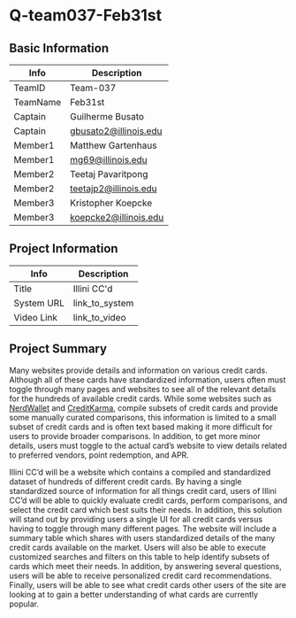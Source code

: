 # Q-team037-Feb31st

## Basic Information

|   Info      |        Description     |
| ----------- | ---------------------- |
| TeamID      |        Team-037        |
| TeamName    |         Feb31st        |
| Captain     |    Guilherme Busato    |
| Captain     |  gbusato2@illinois.edu |
| Member1     |   Matthew Gartenhaus   |
| Member1     |    mg69@illinois.edu   |
| Member2     |   Teetaj Pavaritpong   |
| Member2     |  teetajp2@illinois.edu |
| Member3     |   Kristopher Koepcke   |
| Member3     |  koepcke2@illinois.edu |

## Project Information

|   Info      |        Description     |
| ----------- | ---------------------- |
|  Title      |       Illini CC'd      |
| System URL  |      link_to_system    |
| Video Link  |      link_to_video     |

## Project Summary

Many websites provide details and information on various credit cards. Although all of these cards have standardized information, users often must toggle through many pages and websites to see all of the relevant details for the hundreds of available credit cards. While some websites such as [NerdWallet](https://www.nerdwallet.com/) and [CreditKarma](https://www.creditkarma.com/), compile subsets of credit cards and provide some manually curated comparisons, this information is limited to a small subset of credit cards and is often text based making it more difficult for users to provide broader comparisons. In addition, to get more minor details, users must toggle to the actual card’s website to view details related to preferred vendors, point redemption, and APR. 

Illini CC’d will be a website which contains a compiled and standardized dataset of hundreds of different credit cards. By having a single standardized source of information for all things credit card, users of Illini CC’d will be able to quickly evaluate credit cards, perform comparisons, and select the credit card which best suits their needs. In addition, this solution will stand out by providing users a single UI for all credit cards versus having to toggle through many different pages. The website will include a summary table which shares with users standardized details of the many credit cards available on the market. Users will also be able to execute customized searches and filters on this table to help identify subsets of cards which meet their needs. In addition, by answering several questions, users will be able to receive personalized credit card recommendations. Finally, users will be able to see what credit cards other users of the site are looking at to gain a better understanding of what cards are currently popular.

